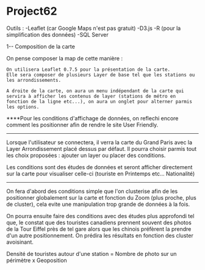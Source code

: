 # Project62

Outils :
	-Leaflet (car Google Maps n'est pas gratuit)
	-D3.js
	-R (pour la simplification des données)
	-SQL Server


1-- Composition de la carte

On pense composer la map de cette manière :

	On utilisera Leaflet 0.7.5 pour la présentation de la carte.
	Elle sera composer de plusieurs Layer de base tel que les stations ou les arrondissements.

    A droite de la carte, on aura un menu indépendant de la carte qui servira à afficher les contenus de layer (stations de métro en fonction de la ligne etc...), on aura un onglet pour alterner parmis les options.
	
****Pour les conditions d'affichage de données, on reflechi encore comment les positionner afin de rendre le site User Friendly.

_____

Lorsque l'utilisateur se connectera, il verra la carte du Grand Paris avec la Layer Arrondissement placé dessus par défaut.
Il pourra choisir parmis tout les choix proposées : ajouter un layer ou placer des conditions.

Les conditions sont des études de données et seront afficher directement sur la carte pour visualiser celle-ci (touriste en Printemps etc... Nationalité)

____
On fera d'abord des conditions simple que l'on clusterise afin de les positionner globalement sur la carte et fonction du Zoom (plus proche, plus de cluster), cela evite une manipulation trop grande de données à la fois.

On pourra ensuite faire des conditions avec des études plus approfondi tel que, le constat que des touristes canadiens prennent souvent des photos de la Tour Eiffel près de tel gare alors que les chinois préfèrent la prendre d'un autre positionnement.
On prédira les résultats en fonction des cluster avoisinant.


Densité de touristes autour d'une station = Nombre de photo sur un périmètre x Geoposition 

	

    
